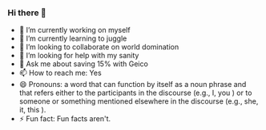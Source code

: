 ### Hi there 👋

- 🔭 I’m currently working on myself
- 🌱 I’m currently learning to juggle
- 👯 I’m looking to collaborate on world domination
- 🤔 I’m looking for help with my sanity
- 💬 Ask me about saving 15% with Geico
- 📫 How to reach me: Yes
- 😄 Pronouns: a word that can function by itself as a noun phrase and that refers either to the participants in the discourse (e.g., I, you ) or to someone or something mentioned elsewhere in the discourse (e.g., she, it, this ).
- ⚡ Fun fact: Fun facts aren't.

